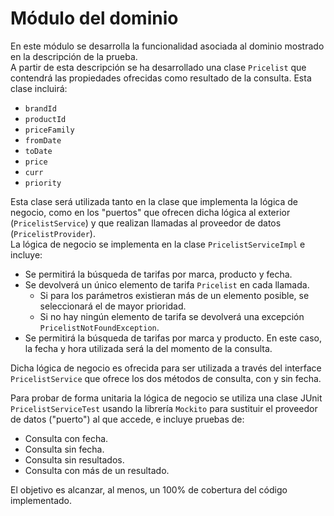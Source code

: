 # Módulo del dominio

En este módulo se desarrolla la funcionalidad asociada al dominio mostrado en la descripción de la prueba.   
A partir de esta descripción se ha desarrollado una clase `Pricelist` que contendrá las propiedades ofrecidas como resultado de la consulta. Esta clase incluirá:
* `brandId`
* `productId`
* `priceFamily`
* `fromDate`
* `toDate`
* `price`
* `curr`
* `priority`

Esta clase será utilizada tanto en la clase que implementa la lógica de negocio, como en los "puertos" que ofrecen dicha lógica al exterior (`PricelistService`) y que realizan llamadas al proveedor de datos (`PricelistProvider`).   
La lógica de negocio se implementa en la clase `PricelistServiceImpl` e incluye:
* Se permitirá la búsqueda de tarifas por marca, producto y fecha.
* Se devolverá un único elemento de tarifa `Pricelist` en cada llamada. 
  * Si para los parámetros existieran más de un elemento posible, se seleccionará el de mayor prioridad.
  * Si no hay ningún elemento de tarifa se devolverá una excepción `PricelistNotFoundException`.
* Se permitirá la búsqueda de tarifas por marca y producto. En este caso, la fecha y hora utilizada será la del momento de la consulta.

Dicha lógica de negocio es ofrecida para ser utilizada a través del interface `PricelistService` que ofrece los dos métodos de consulta, con y sin fecha.

Para probar de forma unitaria la lógica de negocio se utiliza una clase JUnit `PricelistServiceTest` usando la librería `Mockito` para sustituir el proveedor de datos ("puerto") al que accede, e incluye pruebas de:
* Consulta con fecha.
* Consulta sin fecha.
* Consulta sin resultados.
* Consulta con más de un resultado.

El objetivo es alcanzar, al menos, un 100% de cobertura del código implementado.
